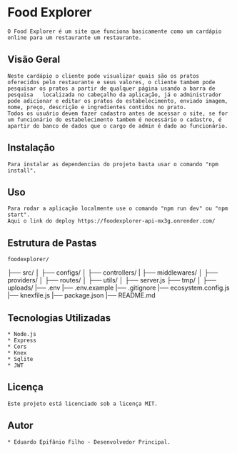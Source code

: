 # Food Explorer

    O Food Explorer é um site que funciona basicamente como um cardápio online para um restaurante um restaurante.

## Visão Geral

    Neste cardápio o cliente pode visualizar quais são os pratos oferecidos pelo restaurante e seus valores, o cliente tambem pode pesquisar os pratos a partir de qualquer página usando a barra de pesquisa   localizada no cabeçalho da aplicação, já o administrador pode adicionar e editar os pratos do estabelecimento, enviado imagem, nome, preço, descrição e ingredientes contidos no prato.
    Todos os usuário devem fazer cadastro antes de acessar o site, se for um funcionário do estabelecimento tambem é necessário o cadastro, é apartir do banco de dados que o cargo de admin é dado ao funcionário.

## Instalação

    Para instalar as dependencias do projeto basta usar o comando "npm install".

## Uso
    
    Para rodar a aplicação localmente use o comando "npm run dev" ou "npm start".
    Aqui o link do deploy https://foodexplorer-api-mx3g.onrender.com/

## Estrutura de Pastas

    foodexplorer/
├── src/
│   ├── configs/
│   ├── controllers/
|   ├── middlewares/
│   ├── providers/
│   ├── routes/
│   ├── utils/
│   ├── server.js
├── tmp/
│   ├── uploads/
|── .env
|── .env.example
|── .gitignore
|── ecosystem.config.js
|── knexfile.js
|── package.json
|── README.md

## Tecnologias Utilizadas
    
    * Node.js
    * Express
    * Cors
    * Knex
    * Sqlite
    * JWT

## Licença 

    Este projeto está licenciado sob a licença MIT.

## Autor

    * Eduardo Epifânio Filho - Desenvolvedor Principal.
